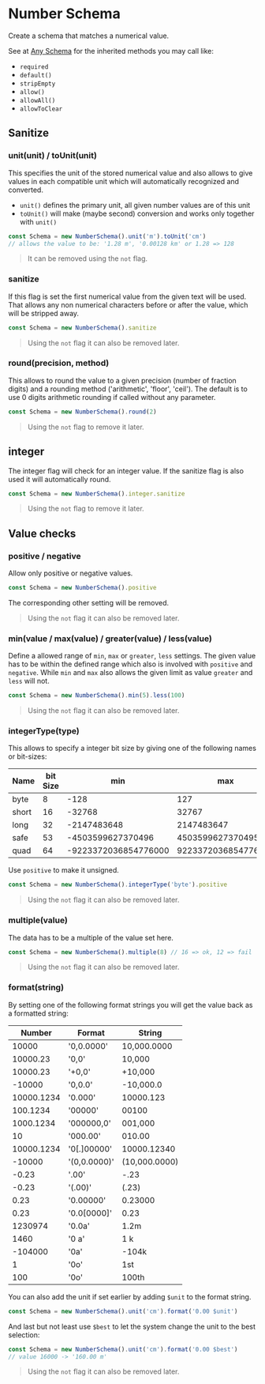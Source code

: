 # Number Schema

Create a schema that matches a numerical value.

See at [Any Schema](any.md) for the inherited methods you may call like:
- `required`
- `default()`
- `stripEmpty`
- `allow()`
- `allowAll()`
- `allowToClear`

## Sanitize

### unit(unit) / toUnit(unit)

This specifies the unit of the stored numerical value and also allows to give
values in each compatible unit which will automatically recognized and converted.
- `unit()` defines the primary unit, all given number values are of this unit
- `toUnit()` will make (maybe second) conversion and works only together with `unit()`

```js
const Schema = new NumberSchema().unit('m').toUnit('cm')
// allows the value to be: '1.28 m', '0.00128 km' or 1.28 => 128
```

> It can be removed using the `not` flag.

### sanitize

If this flag is set the first numerical value from the given text will be used.
That allows any non numerical characters before or after the value, which will be
stripped away.

```js
const Schema = new NumberSchema().sanitize
```

> Using the `not` flag it can also be removed later.

### round(precision, method)

This allows to round the value to a given precision (number of fraction digits)
and a rounding method ('arithmetic', 'floor', 'ceil'). The default is to use
0 digits arithmetic rounding if called without any parameter.

```js
const Schema = new NumberSchema().round(2)
```

> Using the `not` flag to remove it later.

## integer

The integer flag will check for an integer value. If the sanitize flag is also used it will
automatically round.

```js
const Schema = new NumberSchema().integer.sanitize
```

> Using the `not` flag to remove it later.

## Value checks

### positive / negative

Allow only positive or negative values.

```js
const Schema = new NumberSchema().positive
```

The corresponding other setting will be removed.

> Using the `not` flag it can also be removed later.

### min(value / max(value) / greater(value) / less(value)

Define a allowed range of `min`, `max` or `greater`, `less` settings. The given value
has to be within the defined range which also is involved with `positive` and `negative`.
While `min` and `max` also allows the given limit as value `greater` and `less`
will not.

```js
const Schema = new NumberSchema().min(5).less(100)
```

> Using the `not` flag it can also be removed later.

### integerType(type)

This allows to specify a integer bit size by giving one of the following names or bit-sizes:

| Name | bit Size | min | max | unsigned max |
| ---- | -------- | --- | --- | ------------ |
| byte | 8 | -128 | 127 | 255 |
| short | 16 | -32768 | 32767 | 65535 |
| long | 32 | -2147483648 | 2147483647 | 4294967295 |
| safe | 53 | -4503599627370496 | 4503599627370495 | 9007199254740991 |
| quad | 64 | -9223372036854776000 | 9223372036854776000 | 18446744073709552000 |

Use `positive` to make it unsigned.

```js
const Schema = new NumberSchema().integerType('byte').positive
```

> Using the `not` flag it can also be removed later.

### multiple(value)

The data has to be a multiple of the value set here.

```js
const Schema = new NumberSchema().multiple(8) // 16 => ok, 12 => fail
```

> Using the `not` flag it can also be removed later.

### format(string)

By setting one of the following format strings you will get the value back as a formatted string:

| Number | Format | String |
| -------| ------ | ------- |
| 10000 | '0,0.0000' | 10,000.0000 |
| 10000.23 | '0,0' | 10,000 |
| 10000.23 | '+0,0' | +10,000 |
| -10000 | '0,0.0' | -10,000.0 |
| 10000.1234 | '0.000' | 10000.123 |
| 100.1234 | '00000' | 00100 |
| 1000.1234 | '000000,0' | 001,000 |
| 10 | '000.00' | 010.00 |
| 10000.1234 | '0[.]00000' | 10000.12340 |
| -10000 | '(0,0.0000)' | (10,000.0000) |
| -0.23 | '.00' | -.23 |
| -0.23 | '(.00)' | (.23) |
| 0.23 | '0.00000' | 0.23000 |
| 0.23 | '0.0[0000]' | 0.23 |
| 1230974 | '0.0a' | 1.2m |
| 1460 | '0 a' | 1 k |
| -104000 | '0a' | -104k |
| 1 | '0o' | 1st |
| 100 | '0o' | 100th |

You can also add the unit if set earlier by adding `$unit` to the format string.

```js
const Schema = new NumberSchema().unit('cm').format('0.00 $unit')
```

And last but not least use `$best` to let the system change the unit to the best selection:

```js
const Schema = new NumberSchema().unit('cm').format('0.00 $best')
// value 16000 -> '160.00 m'
```

> Using the `not` flag it can also be removed later.
